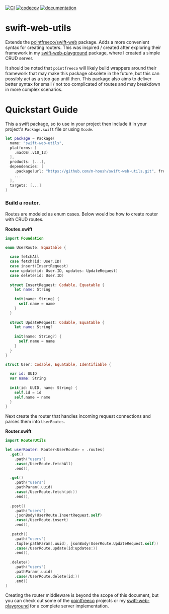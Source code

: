 [![CI](https://github.com/m-housh/swift-web-utils/actions/workflows/ci.yml/badge.svg)](https://github.com/m-housh/swift-web-utils/actions/workflows/ci.yml)
[![codecov](https://codecov.io/gh/m-housh/swift-web-utils/branch/main/graph/badge.svg?token=kdnbd2tgij)](https://codecov.io/gh/m-housh/swift-web-utils)
[![documentation](https://img.shields.io/badge/Api-Documentation-orange)](https://github.com/m-housh/swift-web-utils/wiki)

# swift-web-utils

Extends the [pointfreeco/swift-web](https://github.com/pointfreeco/swift-web) package.  Adds a more convenient
syntax for creating routers.  This was inspired / created after exploring their framework in my
[swift-web-playground](https://github.com/m-housh/swift-web-playground) package, where I created a simple
CRUD server.

It should be noted that `pointfreeco` will likely build wrappers around their framework that may make
this package obsolete in the future, but this can possibly act as a stop gap until then.  This package
also aims to deliver better syntax for small / not too complicated of routes and may breakdown in more
complex scenarios.

# Quickstart Guide

This a swift package, so to use in your project then include it in your project's `Package.swift` file
or using `Xcode`.

```swift
let package = Package(
  name: "swift-web-utils",
  platforms: [
    .macOS(.v10_13)
  ],
  products: [...],
  dependencies: [
    .package(url: "https://github.com/m-housh/swift-web-utils.git", from: "0.1.0"),
    ...
  ],
  targets: [...]
)
```

### Build a router.

Routes are modeled as enum cases.  Below would be how to create router with CRUD routes.

**Routes.swift**
```swift
import Foundation

enum UserRoute: Equatable {
  
  case fetchAll
  case fetch(id: User.ID)
  case insert(InsertRequest)
  case update(id: User.ID, updates: UpdateRequest)
  case delete(id: User.ID)
  
  struct InsertRequest: Codable, Equatable {
    let name: String
    
    init(name: String) {
      self.name = name
    }
  }
  
  struct UpdateRequest: Codable, Equatable {
    let name: String?
    
    init(name: String?) {
      self.name = name
    }
  }
}

struct User: Codable, Equatable, Identifiable {
    
  var id: UUID
  var name: String
    
  init(id: UUID, name: String) {
    self.id = id
    self.name = name
  }
}
```

Next create the router that handles incoming request connections and parses them into `UserRoutes`.

**Router.swift**
```swift
import RouterUtils

let userRouter: Router<UserRoute> = .routes(
  .get()
    .path("users")
    .case(/UserRoute.fetchAll)
    .end(),
    
  .get()
    .path("users")
    .pathParam(.uuid)
    .case(/UserRoute.fetch(id:))
    .end(),
    
  .post()
    .path("users")
    .jsonBody(UserRoute.InsertRequest.self)
    .case(/UserRoute.insert)
    .end(),
  
  .patch()
    .path("users")
    .tuple(pathParam(.uuid), jsonBody(UserRoute.UpdateRequest.self))
    .case(/UserRoute.update(id:updates:))
    .end(),
    
  .delete()
    .path("users")
    .pathParam(.uuid)
    .case(/UserRoute.delete(id:))
    .end()
)
```

Creating the router middleware is beyond the scope of this document, but you can check out some of the
[pointfreeco](https://github.com/pointfreeco) projects or my 
[swift-web-playground](https://github.com/m-housh/swift-web-playground) for a complete server implementation.
